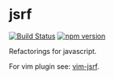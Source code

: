 # jsrf
[![Build Status](https://travis-ci.org/oesse/node-jsrf.svg?branch=master)](https://travis-ci.org/oesse/node-jsrf)
[![npm version](https://badge.fury.io/js/jsrf.svg)](https://badge.fury.io/js/jsrf)

Refactorings for javascript.

For vim plugin see: [vim-jsrf](https://github.com/oesse/vim-jsrf).

